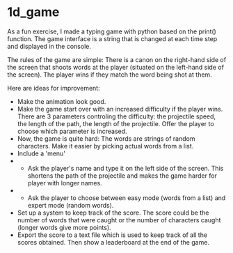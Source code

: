 # 1d_game
As a fun exercise, I made a typing game with python based on the print() function. The game interface is a string that is changed at each time step and displayed in the console.

The rules of the game are simple: There is a canon on the right-hand side of the screen that shoots words at the player (situated on the left-hand side of the screen). The player wins if they match the word being shot at them.

Here are ideas for improvement:
- Make the animation look good.
- Make the game start over with an increased difficulty if the player wins. There are 3 parameters controling the difficulty: the projectile speed, the length of the path, the length of the projectile. Offer the player to choose which parameter is increased.
- Now, the game is quite hard: The words are strings of random characters. Make it easier by picking actual words from a list.
- Include a 'menu'
- - Ask the player's name and type it on the left side of the screen. This shortens the path of the projectile and makes the game harder for player with longer names.
- - Ask the player to choose between easy mode (words from a list) and expert mode (random words).
- Set up a system to keep track of the score. The score could be the number of words that were caught or the number of characters caught (longer words give more points).
- Export the score to a text file which is used to keep track of all the scores obtained. Then show a leaderboard at the end of the game.
